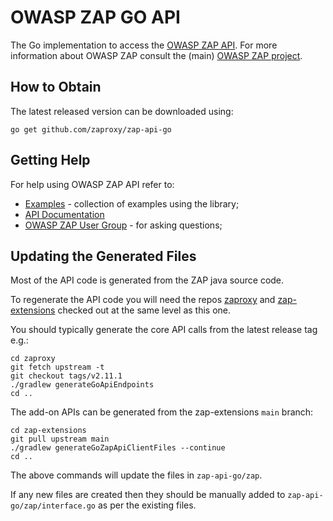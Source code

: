# OWASP ZAP GO API

The Go implementation to access the [OWASP ZAP API](https://www.zaproxy.org/docs/api/). For more information
about OWASP ZAP consult the (main) [OWASP ZAP project](https://github.com/zaproxy/zaproxy/).

## How to Obtain

The latest released version can be downloaded using:

    go get github.com/zaproxy/zap-api-go

## Getting Help

For help using OWASP ZAP API refer to:
  * [Examples](https://github.com/zaproxy/zap-api-go/tree/master/example) - collection of examples using the library;
  * [API Documentation](https://www.zaproxy.org/docs/api/)
  * [OWASP ZAP User Group](https://groups.google.com/group/zaproxy-users) - for asking questions;

## Updating the Generated Files

Most of the API code is generated from the ZAP java source code.

To regenerate the API code you will need the repos [zaproxy](https://github.com/zaproxy/zaproxy) and [zap-extensions](https://github.com/zaproxy/zap-extensions) checked out at the same level as this one.

You should typically generate the core API calls from the latest release tag e.g.:

```
cd zaproxy
git fetch upstream -t
git checkout tags/v2.11.1
./gradlew generateGoApiEndpoints
cd ..
```

The add-on APIs can be generated from the zap-extensions `main` branch:

```
cd zap-extensions
git pull upstream main
./gradlew generateGoZapApiClientFiles --continue
cd ..
```

The above commands will update the files in `zap-api-go/zap`.

If any new files are created then they should be manually added to `zap-api-go/zap/interface.go` as per the existing files.